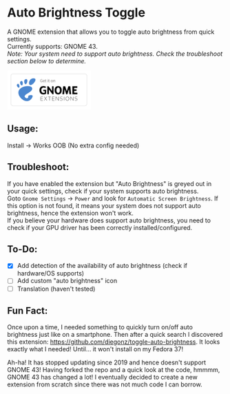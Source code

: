 # Auto Brightness Toggle
A GNOME extension that allows you to toggle auto brightness from quick settings.<br>
Currently supports: GNOME 43.<br>
*Note: Your system need to support auto brightness. Check the troubleshoot section below to determine.*

[<img alt="Get it on GNOME Extensions" height="90" src="https://raw.githubusercontent.com/andyholmes/gnome-shell-extensions-badge/master/get-it-on-ego.svg?sanitize=true">](https://extensions.gnome.org/extension/5736/auto-brightness-toggle/)

## Usage:
Install -> Works OOB (No extra config needed)

## Troubleshoot:
If you have enabled the extension but "Auto Brightness" is greyed out in your quick settings, check if your system supports auto brightness.<br>
Goto `Gnome Settings` -> `Power` and look for `Automatic Screen Brightness`. If this option is not found, it means your system does not support auto brightness, hence the extension won't work.<br>
If you believe your hardware does support auto brightness, you need to check if your GPU driver has been correctly installed/configured.

## To-Do:
- [X] Add detection of the availability of auto brightness (check if hardware/OS supports)
- [ ] Add custom "auto brightness" icon
- [ ] Translation (haven't tested)

## Fun Fact:
Once upon a time, I needed something to quickly turn on/off auto brightness just like on a smartphone. Then after a quick search I discovered this extension: https://github.com/diegonz/toggle-auto-brightness. It looks exactly what I needed! Until... it won't install on my Fedora 37!

Ah-ha! It has stopped updating since 2019 and hence doesn't support GNOME 43! Having forked the repo and a quick look at the code, hmmmm, GNOME 43 has changed a lot! I eventually decided to create a new extension from scratch since there was not much code I can borrow.
